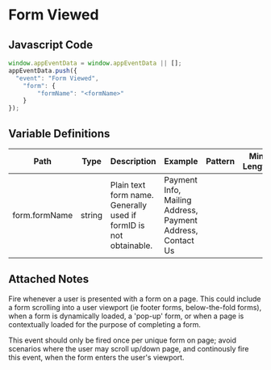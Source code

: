 # Form Viewed

### 

## Javascript Code
```js
window.appEventData = window.appEventData || [];
appEventData.push({
  "event": "Form Viewed",
    "form": {
        "formName": "<formName>"
    }
});
```

## Variable Definitions

|Path|Type|Description|Example|Pattern|Min Length|Max Length|Minimum|Maximum|Multiple Of|
| --- | --- | --- | --- | --- | --- | --- | --- | --- | --- |
|form.formName|string|Plain text form name. Generally used if formID is not obtainable. |Payment Info, Mailing Address, Payment Address, Contact Us|||||||

## Attached Notes

<p>Fire whenever a user is presented with a form on a page. This could include a form scrolling into a user viewport (ie footer forms, below-the-fold forms), when a form is dynamically loaded, a 'pop-up' form, or when a page is contextually loaded for the purpose of completing a form.</p>
<p>This event should only be fired once per unique form on page; avoid scenarios where the user may scroll up/down page, and continously fire this event, when the form enters the user's viewport.</p>
